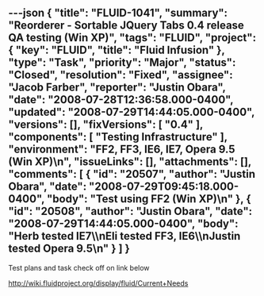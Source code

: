 ---json
{
  "title": "FLUID-1041",
  "summary": "Reorderer - Sortable JQuery Tabs 0.4 release QA testing (Win XP)",
  "tags": "FLUID",
  "project": {
    "key": "FLUID",
    "title": "Fluid Infusion"
  },
  "type": "Task",
  "priority": "Major",
  "status": "Closed",
  "resolution": "Fixed",
  "assignee": "Jacob Farber",
  "reporter": "Justin Obara",
  "date": "2008-07-28T12:36:58.000-0400",
  "updated": "2008-07-29T14:44:05.000-0400",
  "versions": [],
  "fixVersions": [
    "0.4"
  ],
  "components": [
    "Testing Infrastructure"
  ],
  "environment": "FF2, FF3, IE6, IE7, Opera 9.5 (Win XP)\n",
  "issueLinks": [],
  "attachments": [],
  "comments": [
    {
      "id": "20507",
      "author": "Justin Obara",
      "date": "2008-07-29T09:45:18.000-0400",
      "body": "Test using FF2 (Win XP)\n"
    },
    {
      "id": "20508",
      "author": "Justin Obara",
      "date": "2008-07-29T14:44:05.000-0400",
      "body": "Herb tested IE7\\\nEli tested FF3, IE6\\\nJustin tested Opera 9.5\n"
    }
  ]
}
---
Test plans and task check off on link below

<http://wiki.fluidproject.org/display/fluid/Current+Needs>

        